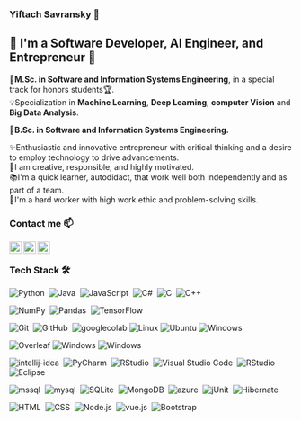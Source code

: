 ### Yiftach Savransky 👋

## 🌟 I'm a Software Developer, AI Engineer, and Entrepreneur 🌟
🏫<b>M.Sc. in Software and Information Systems Engineering</b>, in a special track for honors students🏆.
<br>💡Specialization in <b>Machine Learning</b>, <b>Deep Learning</b>, <b>computer Vision</b> and <b>Big Data Analysis</b>.

🏫<b>B.Sc. in Software and Information Systems Engineering.</b>

✨Enthusiastic and innovative entrepreneur with critical thinking and a desire to employ technology to drive advancements.
<br>🌱I am creative, responsible, and highly motivated.
<br>📚I'm a quick learner, autodidact, that work well both independently and as part of a team.
<br>🦾I'm a hard worker with high work ethic and problem-solving skills.

###  Contact me 📫

 [<img align="left" alt="Yiftach Savransky | LinkedIn" width="22px" src="https://cdn.jsdelivr.net/npm/simple-icons@v3/icons/linkedin.svg" />][linkedin]
 [<img align="left" alt="Yiftach Savransky | Instagram" width="22px" src="https://cdn.jsdelivr.net/npm/simple-icons@v3/icons/gmail.svg" />][email]
 [<img align="left" alt="Yiftach Savransky | Instagram" width="22px" src="https://www.freepnglogos.com/uploads/logo-website-png/logo-website-world-wide-web-svg-png-icon-download-10.png" />][website]
<br />

### Tech Stack 🛠 &nbsp;

![Python](https://img.shields.io/badge/-Python-05122A?style=flat&logo=python)&nbsp;
![Java](https://img.shields.io/badge/-Java-05122A?style=flat&logo=Java)&nbsp;
![JavaScript](https://img.shields.io/badge/-JavaScript-05122A?style=flat&logo=javascript)&nbsp;
![C#](https://img.shields.io/badge/C%23-05122A?style=flat&logo=c-sharp)&nbsp;
![C](https://img.shields.io/badge/-C-05122A?style=flat&logo=C&logoColor=A8B9CC)&nbsp;
![C++](https://img.shields.io/badge/-C++-05122A?style=flat&logo=C%2B%2B&logoColor=00599C)&nbsp;

![NumPy](https://img.shields.io/badge/numpy%20-00000F.svg?&style=flat&logo=numpy&logoColor=white)&nbsp;
![Pandas](https://img.shields.io/badge/pandas%20-00000F.svg?&style=flat&logo=pandas&logoColor=white)&nbsp;
![TensorFlow](https://img.shields.io/badge/TensorFlow%20-00000F.svg?&style=flat&logo=TensorFlow)&nbsp;

![Git](https://img.shields.io/badge/-Git-05122A?style=flat&logo=git)&nbsp;
![GitHub](https://img.shields.io/badge/-GitHub-05122A?style=flat&logo=github)&nbsp;
![googlecolab](https://img.shields.io/badge/-Colab-00000F?&logo=googlecolab)
![Linux](https://img.shields.io/badge/-Linux-000?&logo=Linux&logoColor=FCC624)
![Ubuntu](https://img.shields.io/badge/-Ubuntu-000?&logo=Ubuntu)
![Windows](https://img.shields.io/badge/-Windows-000?&logo=Windows)

![Overleaf](https://img.shields.io/badge/Overleaf-47A141?&logo=Overleaf)
![Windows](https://img.shields.io/badge/-Windows-000?&logo=Windows)
![Windows](https://img.shields.io/badge/-Windows-000?&logo=Windows)

![intellij-idea](https://img.shields.io/badge/IntelliJ_IDEA-00000F.svg?style=flat&logo=intellij-idea&logoColor=6bbbe3)&nbsp;
![PyCharm](https://img.shields.io/badge/PyCharm-000000.svg?style=flat&logo=PyCharm&logoColor=58db93)&nbsp;
![RStudio](https://img.shields.io/badge/Visual_Studio-00000F?style=flat&logo=visual%20studio&logoColor=007ACC)&nbsp;
![Visual Studio Code](https://img.shields.io/badge/-Visual%20Studio%20Code-05122A?style=flat&logo=visual-studio-code&logoColor=007ACC)&nbsp;
![RStudio](https://img.shields.io/badge/-RStudio-05122A?style=flat&logo=rstudio)&nbsp;
![Eclipse](https://img.shields.io/badge/-Eclipse-05122A?style=flat&logo=eclipse-ide&logoColor=2C2255)


![mssql](https://img.shields.io/badge/Microsoft%20SQL%20Server-00000F?style=flat&logo=microsoft%20sql%20server&logoColor=white)&nbsp;
![mysql](https://img.shields.io/badge/MySQL-00000F?style=flat&logo=mysql)&nbsp;
![SQLite](https://img.shields.io/badge/SQLite-00000F?style=flat&logo=SQLite)&nbsp;
![MongoDB](https://img.shields.io/badge/MongoDB-00000F?style=flat&logo=MongoDB)&nbsp;
![azure](https://img.shields.io/badge/Microsoft_Azure-00000F?style=flat&logo=microsoft-azure)&nbsp;
![jUnit](https://img.shields.io/badge/jUnit%20-00000F.svg?&style=flat&logo=Java&logoColor=white)&nbsp;
![Hibernate](https://img.shields.io/badge/Hibernate-00000F?style=flat&logo=Hibernate)&nbsp;


![HTML](https://img.shields.io/badge/-HTML-05122A?style=flat&logo=HTML5)&nbsp;
![CSS](https://img.shields.io/badge/-CSS-05122A?style=flat&logo=CSS3&logoColor=1572B6)&nbsp;
![Node.js](https://img.shields.io/badge/-Node.js-05122A?style=flat&logo=node.js)&nbsp;
![vue.js](https://img.shields.io/badge/Vue.js-00000F?style=flat&logo=vue.js&logoColor=4FC08D)&nbsp;
![Bootstrap](https://img.shields.io/badge/-Bootstrap-05122A?style=flat&logo=bootstrap&logoColor=563D7C)&nbsp;


<br />
<br />



[website]: https://yiftachsa.wixsite.com/yiftach-savransky
[email]: mailto:yiftachsa@outlook.com
[linkedin]: https://www.linkedin.com/in/yiftach-savransky/
